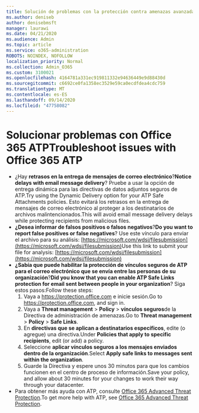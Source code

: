 ```yaml
---
title: Solución de problemas con la protección contra amenazas avanzada de Office 365 (ATP)
ms.author: deniseb
author: denisebmsft
manager: laurawi
ms.date: 04/21/2020
ms.audience: Admin
ms.topic: article
ms.service: o365-administration
ROBOTS: NOINDEX, NOFOLLOW
localization_priority: Normal
ms.collection: Admin_O365
ms.custom: 3100021
ms.openlocfilehash: 4164781a331ec919811332e94636449e9d88430d
ms.sourcegitcommit: c6692ce0fa1358ec3529e59ca0ecdfdea4cdc759
ms.translationtype: MT
ms.contentlocale: es-ES
ms.lasthandoff: 09/14/2020
ms.locfileid: "47758082"
---
```

# <a name="troubleshoot-issues-with-office-365-atp"></a><span data-ttu-id="d5be0-102">Solucionar problemas con Office 365 ATP</span><span class="sxs-lookup"><span data-stu-id="d5be0-102">Troubleshoot issues with Office 365 ATP</span></span>

- <span data-ttu-id="d5be0-103">¿Hay **retrasos en la entrega de mensajes de correo electrónico**?</span><span class="sxs-lookup"><span data-stu-id="d5be0-103">**Notice delays with email message delivery**?</span></span> <span data-ttu-id="d5be0-104">Pruebe a usar la opción de entrega dinámica para las directivas de datos adjuntos seguros de ATP.</span><span class="sxs-lookup"><span data-stu-id="d5be0-104">Try using the Dynamic Delivery option for your ATP Safe Attachments policies.</span></span> <span data-ttu-id="d5be0-105">Esto evitará los retrasos en la entrega de mensajes de correo electrónico al proteger a los destinatarios de archivos malintencionados.</span><span class="sxs-lookup"><span data-stu-id="d5be0-105">This will avoid email message delivery delays while protecting recipients from malicious files.</span></span>
- <span data-ttu-id="d5be0-106">**¿Desea informar de falsos positivos o falsos negativos**?</span><span class="sxs-lookup"><span data-stu-id="d5be0-106">**Do you want to report false positives or false negatives**?</span></span> <span data-ttu-id="d5be0-107">Use este vínculo para enviar el archivo para su análisis: [https://microsoft.com/wdsi/filesubmission](https://microsoft.com/wdsi/filesubmission)</span><span class="sxs-lookup"><span data-stu-id="d5be0-107">Use this link to submit your file for analysis: [https://microsoft.com/wdsi/filesubmission](https://microsoft.com/wdsi/filesubmission)</span></span>
- <span data-ttu-id="d5be0-108">**¿Sabía que puede habilitar la protección de vínculos seguros de ATP para el correo electrónico que se envía entre las personas de su organización**?</span><span class="sxs-lookup"><span data-stu-id="d5be0-108">**Did you know that you can enable ATP Safe Links protection for email sent between people in your organization**?</span></span> <span data-ttu-id="d5be0-109">Siga estos pasos:</span><span class="sxs-lookup"><span data-stu-id="d5be0-109">Follow these steps:</span></span>
    1. <span data-ttu-id="d5be0-110">Vaya a https://protection.office.com e inicie sesión.</span><span class="sxs-lookup"><span data-stu-id="d5be0-110">Go to https://protection.office.com, and sign in.</span></span>
    2. <span data-ttu-id="d5be0-111">Vaya a **Threat management**  >  **Policy**  >  **vínculos seguros**de la Directiva de administración de amenazas.</span><span class="sxs-lookup"><span data-stu-id="d5be0-111">Go to **Threat management** > **Policy** > **Safe Links**.</span></span>
    3. <span data-ttu-id="d5be0-112">En **directivas que se aplican a destinatarios específicos**, edite (o agregue) una directiva.</span><span class="sxs-lookup"><span data-stu-id="d5be0-112">Under **Policies that apply to specific recipients**, edit (or add) a policy.</span></span>
    4. <span data-ttu-id="d5be0-113">Seleccione **aplicar vínculos seguros a los mensajes enviados dentro de la organización**.</span><span class="sxs-lookup"><span data-stu-id="d5be0-113">Select **Apply safe links to messages sent within the organization**.</span></span>
    5. <span data-ttu-id="d5be0-114">Guarde la Directiva y espere unos 30 minutos para que los cambios funcionen en el centro de proceso de información.</span><span class="sxs-lookup"><span data-stu-id="d5be0-114">Save your policy, and allow about 30 minutes for your changes to work their way through your datacenter.</span></span>
- <span data-ttu-id="d5be0-115">Para obtener más ayuda con ATP, consulte [Office 365 Advanced Threat Protection](https://docs.microsoft.com/microsoft-365/security/office-365-security/office-365-atp).</span><span class="sxs-lookup"><span data-stu-id="d5be0-115">To get more help with ATP, see [Office 365 Advanced Threat Protection](https://docs.microsoft.com/microsoft-365/security/office-365-security/office-365-atp).</span></span>